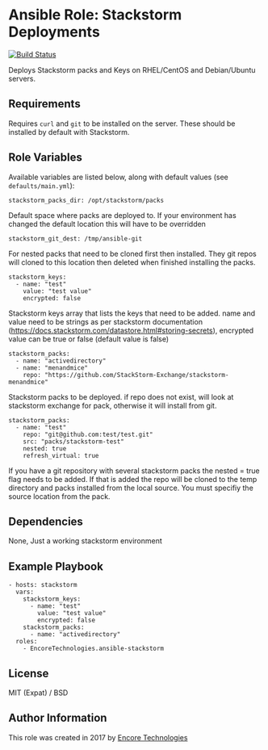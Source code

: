 # Ansible Role: Stackstorm Deployments

[![Build Status](https://travis-ci.org/EncoreTechnologies/ansible-stackstorm.svg?branch=master)](https://travis-ci.org/EncoreTechnologies/ansible-stackstorm)

Deploys Stackstorm packs and Keys on RHEL/CentOS and Debian/Ubuntu servers.

## Requirements

Requires `curl` and `git` to be installed on the server. These should be installed by default with Stackstorm.

## Role Variables

Available variables are listed below, along with default values (see `defaults/main.yml`):

    stackstorm_packs_dir: /opt/stackstorm/packs

Default space where packs are deployed to. If your environment has changed the default location this will have to be overridden

    stackstorm_git_dest: /tmp/ansible-git

For nested packs that need to be cloned first then installed. They git repos will cloned to this location then deleted when finished installing the packs.

    stackstorm_keys:
      - name: "test"
        value: "test value"
        encrypted: false

Stackstorm keys array that lists the keys that need to be added. name and value need to be strings as per stackstorm documentation (https://docs.stackstorm.com/datastore.html#storing-secrets), encrypted value can be true or false (default value is false)

    stackstorm_packs:
      - name: "activedirectory"
      - name: "menandmice"
        repo: "https://github.com/StackStorm-Exchange/stackstorm-menandmice"

Stackstorm packs to be deployed. if repo does not exist, will look at stackstorm exchange for pack, otherwise it will install from git.

    stackstorm_packs:
      - name: "test"
        repo: "git@github.com:test/test.git"
        src: "packs/stackstorm-test"
        nested: true
        refresh_virtual: true

If you have a git repository with several stackstorm packs the nested = true flag needs to be added. If that is added the repo will be cloned to the temp directory and packs installed from the local source. You must specifiy the source location from the pack.

## Dependencies

  None, Just a working stackstorm environment

## Example Playbook

    - hosts: stackstorm
      vars:
        stackstorm_keys:
          - name: "test"
            value: "test value"
            encrypted: false
        stackstorm_packs:
          - name: "activedirectory"
      roles:
        - EncoreTechnologies.ansible-stackstorm

## License

MIT (Expat) / BSD

## Author Information

This role was created in 2017 by [Encore Technologies](https://github.com/EncoreTechnologies)
